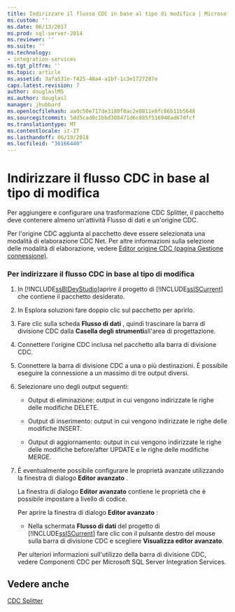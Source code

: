 ```yaml
---
title: Indirizzare il flusso CDC in base al tipo di modifica | Microsoft Docs
ms.custom: ''
ms.date: 06/13/2017
ms.prod: sql-server-2014
ms.reviewer: ''
ms.suite: ''
ms.technology:
- integration-services
ms.tgt_pltfrm: ''
ms.topic: article
ms.assetid: 3afa531e-f425-40a4-a1bf-1c3e1727287e
caps.latest.revision: 7
author: douglaslMS
ms.author: douglasl
manager: jhubbard
ms.openlocfilehash: aa0c50e717de3180f0ac2e0811e8fc66b11b5648
ms.sourcegitcommit: 5dd5cad0c1bbd308471d6c885f516948ad67dfcf
ms.translationtype: MT
ms.contentlocale: it-IT
ms.lasthandoff: 06/19/2018
ms.locfileid: "36166440"
---
```

# <a name="direct-the-cdc-stream-according-to-the-type-of-change"></a>Indirizzare il flusso CDC in base al tipo di modifica
  Per aggiungere e configurare una trasformazione CDC Splitter, il pacchetto deve contenere almeno un'attività Flusso di dati e un'origine CDC.  
  
 Per l'origine CDC aggiunta al pacchetto deve essere selezionata una modalità di elaborazione CDC Net. Per altre informazioni sulla selezione delle modalità di elaborazione, vedere [Editor origine CDC &#40;pagina Gestione connessione&#41;](../cdc-source-editor-connection-manager-page.md).  
  
### <a name="to-direct-the-cdc-stream-according-to-the-type-of-change"></a>Per indirizzare il flusso CDC in base al tipo di modifica  
  
1.  In [!INCLUDE[ssBIDevStudio](../../includes/ssbidevstudio-md.md)]aprire il progetto di [!INCLUDE[ssISCurrent](../../includes/ssiscurrent-md.md)] che contiene il pacchetto desiderato.  
  
2.  In Esplora soluzioni fare doppio clic sul pacchetto per aprirlo.  
  
3.  Fare clic sulla scheda **Flusso di dati** , quindi trascinare la barra di divisione CDC dalla **Casella degli strumenti**all'area di progettazione.  
  
4.  Connettere l'origine CDC inclusa nel pacchetto alla barra di divisione CDC.  
  
5.  Connettere la barra di divisione CDC a una o più destinazioni. È possibile eseguire la connessione a un massimo di tre output diversi.  
  
6.  Selezionare uno degli output seguenti:  
  
    -   Output di eliminazione: output in cui vengono indirizzate le righe delle modifiche DELETE.  
  
    -   Output di inserimento: output in cui vengono indirizzate le righe delle modifiche INSERT.  
  
    -   Output di aggiornamento: output in cui vengono indirizzate le righe delle modifiche before/after UPDATE e le righe delle modifiche MERGE.  
  
7.  È eventualmente possibile configurare le proprietà avanzate utilizzando la finestra di dialogo **Editor avanzato** .  
  
     La finestra di dialogo **Editor avanzato** contiene le proprietà che è possibile impostare a livello di codice.  
  
     Per aprire la finestra di dialogo **Editor avanzato** :  
  
    -   Nella schermata **Flusso di dati** del progetto di [!INCLUDE[ssISCurrent](../../includes/ssiscurrent-md.md)] fare clic con il pulsante destro del mouse sulla barra di divisione CDC e scegliere **Visualizza editor avanzato**.  
  
     Per ulteriori informazioni sull'utilizzo della barra di divisione CDC, vedere Componenti CDC per Microsoft SQL Server Integration Services.  
  
## <a name="see-also"></a>Vedere anche  
 [CDC Splitter](cdc-splitter.md)  
  
  